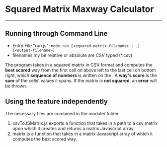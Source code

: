# Squared Matrix Maxway Calculator

---

## Running through Command Line

- Entry File "run.js": `node run [<squared-matrix-filename> | .] [<output-filename>]`
- filenames my be relative or absolute are CSV typed (\*.csv)

The program takes in a squared matrix in CSV format <squared-matrix-filename> and computes the **best scored** way from the first cell on above left to the last cell on bottom right, which **sequence of numbers** is written on the <output-filename>.
A **way's score** is the **sum** of the cells' values it spans.
If the matrix is **not squared**, an **error** will be thrown.

## Using the feature independently

The necessary files are combined in the module/ folder.

1. csvToJSMatrix.js exports a function that takes in a path to a csv matrix upon which it creates and returns a matrix Javascript array.
2. matrix.js a function that takes in a matrix Javascript array of which it computes the best scored way.
